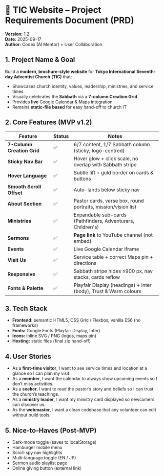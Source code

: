 # 📄 TIC Website – Project Requirements Document (PRD)
**Version:** 1.2  
**Date:** 2025-09-17  
**Author:** Codex (AI Mentor) + User Collaboration  

## 1. Project Name & Goal
Build a **modern, brochure-style website** for **Tokyo International Seventh-day Adventist Church (TIC)** that:
- Showcases church identity, values, leadership, ministries, and service times
- Visually celebrates the **Sabbath** via a **7-column Creation Grid**
- Provides **live** Google Calendar & Maps integration
- Remains **static-file based** for easy hand-off to church IT

## 2. Core Features (MVP v1.2)
| Feature | Status | Notes |
|---------|--------|-------|
| **7-Column Creation Grid** | ✅ | 6/7 content, 1/7 Sabbath column (sticky, logo-centred) |
| **Sticky Nav Bar** | ✅ | Hover glow + click scale, no overlap with Sabbath stripe |
| **Hover Language** | ✅ | Subtle lift + gold border on cards & buttons |
| **Smooth Scroll Offset** | ✅ | Auto-lands below sticky nav |
| **About Section** | ✅ | Pastor cards, verse box, round portraits, mission/vision list |
| **Ministries** | ✅ | Expandable sub-cards (Pathfinders, Adventurers, Children's) |
| **Sermons** | ✅ | **Page link** to YouTube channel (not embed) |
| **Events** | ✅ | Live Google Calendar iframe |
| **Visit Us** | ✅ | Service table + correct Maps pin + directions |
| **Responsive** | ✅ | Sabbath stripe hides ≤900 px, nav stacks, cards reflow |
| **Fonts & Palette** | ✅ | Playfair Display (headings) + Inter (body), Trust & Warm colours |

## 3. Tech Stack
- **Frontend:** semantic HTML5, CSS Grid / Flexbox, vanilla ES6 (no frameworks)
- **Fonts:** Google Fonts (Playfair Display, Inter)
- **Icons:** inline SVG / PNG (logos, maps pin)
- **Hosting:** static files (final zip hand-off)

## 4. User Stories
- As a **first-time visitor**, I want to see service times and location at a glance so I can plan my visit.
- As a **member**, I want the calendar to always show upcoming events so I don’t miss activities.
- As a **seeker**, I want to read the pastor’s story and beliefs so I can trust the church’s teachings.
- As a **ministry leader**, I want my ministry card displayed so newcomers can discover us.
- As the **webmaster**, I want a clean codebase that any volunteer can edit without build tools.

## 5. Nice-to-Haves (Post-MVP)
- Dark-mode toggle (saves to localStorage)
- Hamburger mobile menu
- Scroll-spy nav highlights
- Multi-language toggle (EN / JP)
- Sermon audio playlist page
- Online giving button (external link)